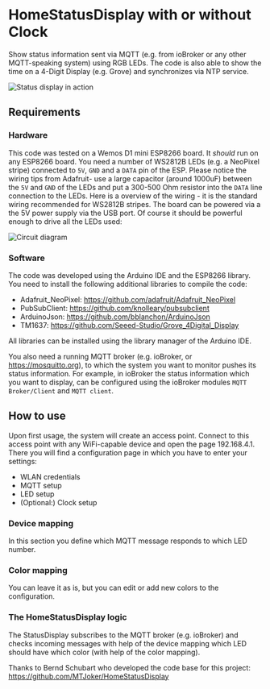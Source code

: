 # HomeStatusDisplay with or without Clock

Show status information sent via MQTT (e.g. from ioBroker or any other MQTT-speaking system) using RGB LEDs.
The code is also able to show the time on a 4-Digit Display (e.g. Grove) and synchronizes via NTP service.

![Status display in action](../assets/HSD_Clock.jpg)

## Requirements
### Hardware
This code was tested on a Wemos D1 mini ESP8266 board. It *should* run on any ESP8266 board. You need a number of WS2812B LEDs (e.g. a NeoPixel stripe) connected to `5V`, `GND` and a `DATA` pin of the ESP. Please notice the wiring tips from Adafruit- use a large capacitor (around 1000uF) between the `5V` and `GND` of the LEDs and put a 300-500 Ohm resistor into the `DATA` line connection to the LEDs. Here is a overview of the wiring - it is the standard wiring recommended for WS2812B stripes. The board can be powered via a the 5V power supply via the USB port. Of course it should be powerful enough to drive all the LEDs used:

![Circuit diagram](../assets/Schaltplan_HSD_Clock.png)

### Software
The code was developed using the Arduino IDE and the ESP8266 library. You need to install the following additional libraries to compile the code:
 - Adafruit_NeoPixel: https://github.com/adafruit/Adafruit_NeoPixel
 - PubSubClient: https://github.com/knolleary/pubsubclient
 - ArduinoJson: https://github.com/bblanchon/ArduinoJson
 - TM1637: https://github.com/Seeed-Studio/Grove_4Digital_Display
 
All libraries can be installed using the library manager of the Arduino IDE.

You also need a running MQTT broker (e.g. ioBroker, or https://mosquitto.org), to which the system you want to monitor pushes its status information. For example, in ioBroker the status information which you want to display, can be configured using the ioBroker modules `MQTT Broker/Client` and `MQTT client`.

## How to use
Upon first usage, the system will create an access point. Connect to this access point with any WiFi-capable device and open the page 192.168.4.1.
There you will find a configuration page in which you have to enter your settings:
 - WLAN credentials
 - MQTT setup
 - LED setup
 - (Optional:) Clock setup

### Device mapping
In this section you define which MQTT message responds to which LED number.

### Color mapping
You can leave it as is, but you can edit or add new colors to the configuration.

### The HomeStatusDisplay logic
The StatusDisplay subscribes to the MQTT broker (e.g. ioBroker) and checks incoming messages with help of the device mapping which LED should have which color (with help of the color mapping).
 
Thanks to Bernd Schubart who developed the code base for this project: https://github.com/MTJoker/HomeStatusDisplay